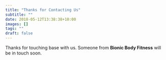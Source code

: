 ```yaml
---
title: "Thanks for Contacting Us"
subtitle: ""
date: 2018-05-12T13:38:38+10:00
images: []
tags: ""
draft: false
---
```

Thanks for touching base with us. Someone from **Bionic Body Fitness** will be in touch soon.

